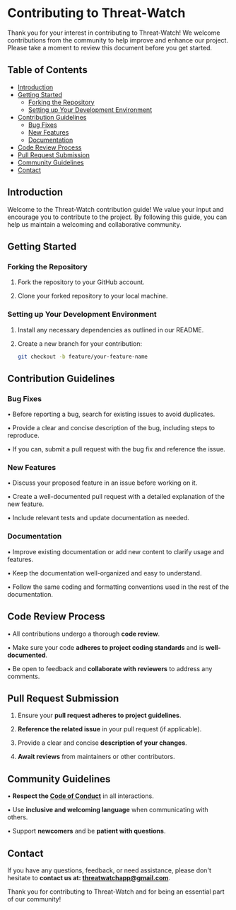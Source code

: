# Contributing to Threat-Watch 

Thank you for your interest in contributing to Threat-Watch! We welcome contributions from the community to help improve and enhance our project. Please take a moment to review this document before you get started.

## Table of Contents

- [Introduction](#introduction)
- [Getting Started](#getting-started)
  - [Forking the Repository](#forking-the-repository)
  - [Setting up Your Development Environment](#setting-up-your-development-environment)
- [Contribution Guidelines](#contribution-guidelines)
  - [Bug Fixes](#bug-fixes)
  - [New Features](#new-features)
  - [Documentation](#documentation)
- [Code Review Process](#code-review-process)
- [Pull Request Submission](#pull-request-submission)
- [Community Guidelines](#community-guidelines)
- [Contact](#contact)

## Introduction

Welcome to the Threat-Watch contribution guide! We value your input and encourage you to contribute to the project. By following this guide, you can help us maintain a welcoming and collaborative community.

## Getting Started

### Forking the Repository

1. Fork the repository to your GitHub account.

2. Clone your forked repository to your local machine.

### Setting up Your Development Environment

1. Install any necessary dependencies as outlined in our README.

2. Create a new branch for your contribution:
   ```bash
   git checkout -b feature/your-feature-name

## Contribution Guidelines

### Bug Fixes

• Before reporting a bug, search for existing issues to avoid duplicates.

• Provide a clear and concise description of the bug, including steps to reproduce.

• If you can, submit a pull request with the bug fix and reference the issue.

### New Features

• Discuss your proposed feature in an issue before working on it.

• Create a well-documented pull request with a detailed explanation of the new feature.

• Include relevant tests and update documentation as needed.

### Documentation

• Improve existing documentation or add new content to clarify usage and features.

• Keep the documentation well-organized and easy to understand.

• Follow the same coding and formatting conventions used in the rest of the documentation.

## Code Review Process

• All contributions undergo a thorough **code review**.

• Make sure your code **adheres to project coding standards** and is **well-documented**.

• Be open to feedback and **collaborate with reviewers** to address any comments.

## Pull Request Submission

1. Ensure your **pull request adheres to project guidelines**.

2. **Reference the related issue** in your pull request (if applicable).

3. Provide a clear and concise **description of your changes**.

4. **Await reviews** from maintainers or other contributors.

## Community Guidelines

• **Respect the [Code of Conduct](https://github.com/kochas23/Threat-Watch/blob/Core/CODE_OF_CONDUCT.md)** in all interactions.

• Use **inclusive and welcoming language** when communicating with others.

• Support **newcomers** and be **patient with questions**.

## Contact

If you have any questions, feedback, or need assistance, please don't hesitate to **contact us at: threatwatchapp@gmail.com**.

Thank you for contributing to Threat-Watch and for being an essential part of our community!
